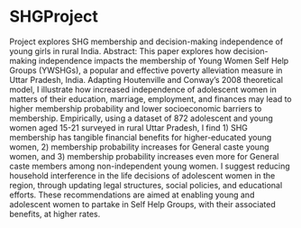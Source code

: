 # SHGProject
Project explores SHG membership and decision-making independence of young girls in rural India. 
Abstract:
This paper explores how decision-making independence impacts the membership of Young Women Self Help Groups (YWSHGs), a popular and effective poverty alleviation measure in Uttar Pradesh, India. Adapting Houtenville and Conway’s 2008 theoretical model, I illustrate how increased independence of adolescent women in matters of their education, marriage, employment, and finances may lead to higher membership probability and lower socioeconomic barriers to membership. Empirically, using a dataset of 872 adolescent and young women aged 15-21 surveyed in rural Uttar Pradesh, I find 1) SHG membership has tangible financial benefits for higher-educated young women, 2) membership probability increases for General caste young women, and 3) membership probability increases even more for General caste members among non-independent young women. I suggest reducing household interference in the life decisions of adolescent women in the region, through updating legal structures, social policies, and educational efforts. These recommendations are aimed at enabling young and adolescent women to partake in Self Help Groups, with their associated benefits, at higher rates.

